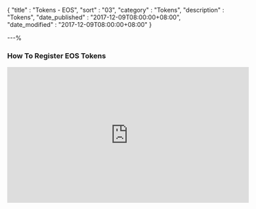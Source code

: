{
"title"       : "Tokens - EOS",
"sort"        : "03",
"category"    : "Tokens",
"description" : "Tokens",
"date_published" : "2017-12-09T08:00:00+08:00",
"date_modified"  : "2017-12-09T08:00:00+08:00"
}

---%

### How To Register EOS Tokens

<div class="video__wrapper"><iframe width="560" height="315" src="https://www.youtube.com/embed/yBhXG6ig3M" frameborder="0" allowfullscreen></iframe></div>
